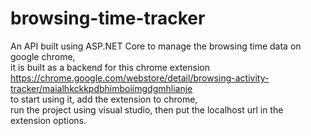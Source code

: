 # browsing-time-tracker

An API built using ASP.NET Core to manage the browsing time data on google chrome,  
it is built as a backend for this chrome extension https://chrome.google.com/webstore/detail/browsing-activity-tracker/maialhkckkpdbhimboiimgdgmhlianje  
to start using it,  add the extension to chrome,  
run the project using visual studio, then put the localhost url in the extension options.  
